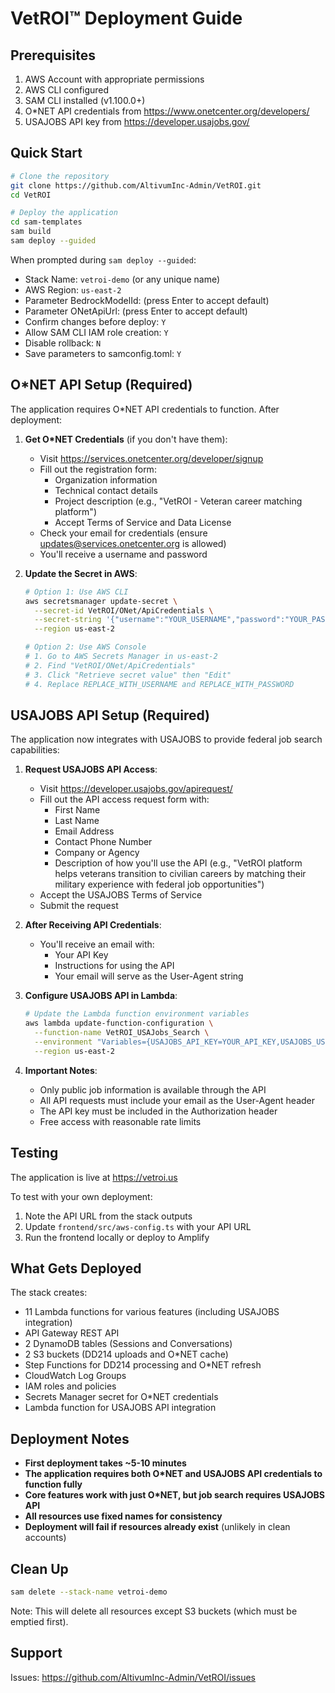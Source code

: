 # VetROI™ Deployment Guide

## Prerequisites

1. AWS Account with appropriate permissions
2. AWS CLI configured
3. SAM CLI installed (v1.100.0+)
4. O*NET API credentials from https://www.onetcenter.org/developers/
5. USAJOBS API key from https://developer.usajobs.gov/

## Quick Start

```bash
# Clone the repository
git clone https://github.com/AltivumInc-Admin/VetROI.git
cd VetROI

# Deploy the application
cd sam-templates
sam build
sam deploy --guided
```

When prompted during `sam deploy --guided`:
- Stack Name: `vetroi-demo` (or any unique name)
- AWS Region: `us-east-2`
- Parameter BedrockModelId: (press Enter to accept default)
- Parameter ONetApiUrl: (press Enter to accept default)
- Confirm changes before deploy: `Y`
- Allow SAM CLI IAM role creation: `Y`
- Disable rollback: `N`
- Save parameters to samconfig.toml: `Y`

## O*NET API Setup (Required)

The application requires O*NET API credentials to function. After deployment:

1. **Get O*NET Credentials** (if you don't have them):
   - Visit https://services.onetcenter.org/developer/signup
   - Fill out the registration form:
     - Organization information
     - Technical contact details
     - Project description (e.g., "VetROI - Veteran career matching platform")
     - Accept Terms of Service and Data License
   - Check your email for credentials (ensure updates@services.onetcenter.org is allowed)
   - You'll receive a username and password

2. **Update the Secret in AWS**:
   ```bash
   # Option 1: Use AWS CLI
   aws secretsmanager update-secret \
     --secret-id VetROI/ONet/ApiCredentials \
     --secret-string '{"username":"YOUR_USERNAME","password":"YOUR_PASSWORD"}' \
     --region us-east-2
   
   # Option 2: Use AWS Console
   # 1. Go to AWS Secrets Manager in us-east-2
   # 2. Find "VetROI/ONet/ApiCredentials"
   # 3. Click "Retrieve secret value" then "Edit"
   # 4. Replace REPLACE_WITH_USERNAME and REPLACE_WITH_PASSWORD
   ```

## USAJOBS API Setup (Required)

The application now integrates with USAJOBS to provide federal job search capabilities:

1. **Request USAJOBS API Access**:
   - Visit https://developer.usajobs.gov/apirequest/
   - Fill out the API access request form with:
     - First Name
     - Last Name
     - Email Address
     - Contact Phone Number
     - Company or Agency
     - Description of how you'll use the API (e.g., "VetROI platform helps veterans transition to civilian careers by matching their military experience with federal job opportunities")
   - Accept the USAJOBS Terms of Service
   - Submit the request

2. **After Receiving API Credentials**:
   - You'll receive an email with:
     - Your API Key
     - Instructions for using the API
     - Your email will serve as the User-Agent string
   
3. **Configure USAJOBS API in Lambda**:
   ```bash
   # Update the Lambda function environment variables
   aws lambda update-function-configuration \
     --function-name VetROI_USAJobs_Search \
     --environment "Variables={USAJOBS_API_KEY=YOUR_API_KEY,USAJOBS_USER_AGENT=YOUR_EMAIL}" \
     --region us-east-2
   ```

4. **Important Notes**:
   - Only public job information is available through the API
   - All API requests must include your email as the User-Agent header
   - The API key must be included in the Authorization header
   - Free access with reasonable rate limits

## Testing

The application is live at https://vetroi.us

To test with your own deployment:
1. Note the API URL from the stack outputs
2. Update `frontend/src/aws-config.ts` with your API URL
3. Run the frontend locally or deploy to Amplify

## What Gets Deployed

The stack creates:
- 11 Lambda functions for various features (including USAJOBS integration)
- API Gateway REST API
- 2 DynamoDB tables (Sessions and Conversations)
- 2 S3 buckets (DD214 uploads and O*NET cache)
- Step Functions for DD214 processing and O*NET refresh
- CloudWatch Log Groups
- IAM roles and policies
- Secrets Manager secret for O*NET credentials
- Lambda function for USAJOBS API integration

## Deployment Notes

- **First deployment takes ~5-10 minutes**
- **The application requires both O*NET and USAJOBS API credentials to function fully**
- **Core features work with just O*NET, but job search requires USAJOBS API**
- **All resources use fixed names for consistency**
- **Deployment will fail if resources already exist** (unlikely in clean accounts)

## Clean Up

```bash
sam delete --stack-name vetroi-demo
```

Note: This will delete all resources except S3 buckets (which must be emptied first).

## Support

Issues: https://github.com/AltivumInc-Admin/VetROI/issues